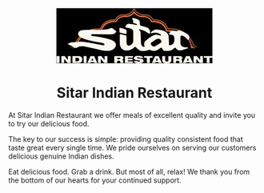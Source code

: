 <div align="center">
  <a href="https://www.sitar.com.au/">
    <img src="images/sitar-logo.jpeg" alt="Sitar Indian Restaurant logo">
  </a>
  <h1>Sitar Indian Restaurant</h1>
</div>

At Sitar Indian Restaurant we offer meals of excellent quality and invite you to try our delicious food.

The key to our success is simple: providing quality consistent food that taste great every single time. We pride ourselves on serving our customers delicious genuine Indian dishes.

Eat delicious food. Grab a drink. But most of all, relax! We thank you from the bottom of our hearts for your continued support.

